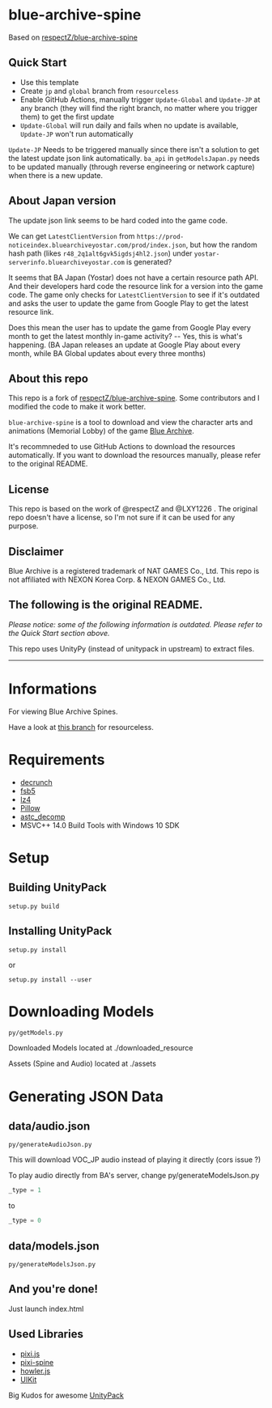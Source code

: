# blue-archive-spine
Based on [respectZ/blue-archive-spine](https://github.com/respectZ/blue-archive-spine)

## Quick Start
* Use this template
* Create `jp` and `global` branch from `resourceless`
* Enable GitHub Actions, manually trigger `Update-Global` and `Update-JP` at any branch (they will find the right branch, no matter where you trigger them) to get the first update
* `Update-Global` will run daily and fails when no update is available, `Update-JP` won't run automatically

`Update-JP` Needs to be triggered manually since there isn't a solution to get the latest update json link automatically. `ba_api` in `getModelsJapan.py` needs to be updated manually (through reverse engineering or network capture) when there is a new update.

## About Japan version
The update json link seems to be hard coded into the game code.

We can get `LatestClientVersion` from `https://prod-noticeindex.bluearchiveyostar.com/prod/index.json`, but how the random hash path (likes `r48_2q1alt6gvk5igdsj4hl2.json`) under `yostar-serverinfo.bluearchiveyostar.com` is generated?

It seems that BA Japan (Yostar) does not have a certain resource path API. And their developers hard code the resource link for a version into the game code. The game only checks for `LatestClientVersion` to see if it's outdated and asks the user to update the game from Google Play to get the latest resource link.

Does this mean the user has to update the game from Google Play every month to get the latest monthly in-game activity? -- Yes, this is what's happening. (BA Japan releases an update at Google Play about every month, while BA Global updates about every three months)

## About this repo
This repo is a fork of [respectZ/blue-archive-spine](https://github.com/respectZ/blue-archive-spine). Some contributors and I modified the code to make it work better.

`blue-archive-spine` is a tool to download and view the character arts and animations (Memorial Lobby) of the game [Blue Archive](https://bluearchive.nexon.com/home).

It's recommneded to use GitHub Actions to download the resources automatically. If you want to download the resources manually, please refer to the original README.

## License
This repo is based on the work of @respectZ and @LXY1226 . The original repo doesn't have a license, so I'm not sure if it can be used for any purpose.

## Disclaimer
Blue Archive is a registered trademark of NAT GAMES Co., Ltd. This repo is not affiliated with NEXON Korea Corp. & NEXON GAMES Co., Ltd.

## The following is the original README.

*Please notice: some of the following information is outdated. Please refer to the Quick Start section above.*

This repo uses UnityPy (instead of unitypack in upstream) to extract files.

-----

# Informations
For viewing Blue Archive Spines.

Have a look at [this branch](https://github.com/respectZ/blue-archive-spine/tree/resourceless) for resourceless.

# Requirements
- [decrunch](https://github.com/HearthSim/decrunch/)
- [fsb5](https://github.com/HearthSim/python-fsb5)
- [lz4](https://github.com/python-lz4/python-lz4)
- [Pillow](https://python-pillow.org/)
- [astc_decomp](https://github.com/K0lb3/astc_decomp/)
- MSVC++ 14.0 Build Tools with Windows 10 SDK

# Setup
## Building UnityPack
```
setup.py build
```
## Installing UnityPack
```
setup.py install
```
or
```
setup.py install --user
```

# Downloading Models
```
py/getModels.py
```
Downloaded Models located at ./downloaded_resource

Assets (Spine and Audio) located at ./assets

# Generating JSON Data
## data/audio.json
```
py/generateAudioJson.py
```
This will download VOC_JP audio instead of playing it directly (cors issue ?)

To play audio directly from BA's server, change py/generateModelsJson.py
```python
_type = 1
```
to
```python
_type = 0
```
## data/models.json
```
py/generateModelsJson.py
```
## And you're done!
Just launch index.html

## Used Libraries
- [pixi.js](https://pixijs.com/)
- [pixi-spine](https://github.com/pixijs/spine)
- [howler.js](https://howlerjs.com/)
- [UIKit](https://getuikit.com/)

Big Kudos for awesome [UnityPack](https://github.com/HearthSim/UnityPack)
